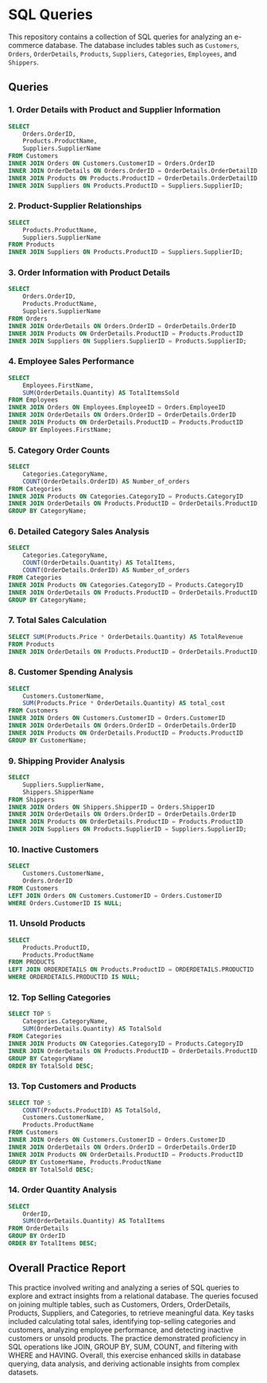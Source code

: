 # SQL Queries 

This repository contains a collection of SQL queries for analyzing an e-commerce database. The database includes tables such as `Customers`, `Orders`, `OrderDetails`, `Products`, `Suppliers`, `Categories`, `Employees`, and `Shippers`.

## Queries

### 1. Order Details with Product and Supplier Information
```sql
SELECT 
    Orders.OrderID,
    Products.ProductName,
    Suppliers.SupplierName 
FROM Customers 
INNER JOIN Orders ON Customers.CustomerID = Orders.OrderID  
INNER JOIN OrderDetails ON Orders.OrderID = OrderDetails.OrderDetailID
INNER JOIN Products ON Products.ProductID = OrderDetails.OrderDetailID
INNER JOIN Suppliers ON Products.ProductID = Suppliers.SupplierID;
```
### 2. Product-Supplier Relationships
```sql
SELECT 
    Products.ProductName,
    Suppliers.SupplierName 
FROM Products 
INNER JOIN Suppliers ON Products.ProductID = Suppliers.SupplierID;
```
### 3. Order Information with Product Details
```sql
SELECT 
    Orders.OrderID,
    Products.ProductName,
    Suppliers.SupplierName 
FROM Orders  
INNER JOIN OrderDetails ON Orders.OrderID = OrderDetails.OrderID
INNER JOIN Products ON OrderDetails.ProductID = Products.ProductID
INNER JOIN Suppliers ON Suppliers.SupplierID = Products.SupplierID;
```
### 4. Employee Sales Performance
```sql
SELECT 
    Employees.FirstName,
    SUM(OrderDetails.Quantity) AS TotalItemsSold
FROM Employees
INNER JOIN Orders ON Employees.EmployeeID = Orders.EmployeeID
INNER JOIN OrderDetails ON Orders.OrderID = OrderDetails.OrderID
INNER JOIN Products ON OrderDetails.ProductID = Products.ProductID
GROUP BY Employees.FirstName;
```
### 5. Category Order Counts
```sql
SELECT 
    Categories.CategoryName,
    COUNT(OrderDetails.OrderID) AS Number_of_orders
FROM Categories
INNER JOIN Products ON Categories.CategoryID = Products.CategoryID
INNER JOIN OrderDetails ON Products.ProductID = OrderDetails.ProductID
GROUP BY CategoryName;
```
### 6. Detailed Category Sales Analysis
```sql
SELECT 
    Categories.CategoryName,
    COUNT(OrderDetails.Quantity) AS TotalItems,
    COUNT(OrderDetails.OrderID) AS Number_of_orders
FROM Categories
INNER JOIN Products ON Categories.CategoryID = Products.CategoryID
INNER JOIN OrderDetails ON Products.ProductID = OrderDetails.ProductID
GROUP BY CategoryName;
```
### 7. Total Sales Calculation
```sql
SELECT SUM(Products.Price * OrderDetails.Quantity) AS TotalRevenue
FROM Products 
INNER JOIN OrderDetails ON Products.ProductID = OrderDetails.ProductID;
```
### 8. Customer Spending Analysis
```sql
SELECT 
    Customers.CustomerName,
    SUM(Products.Price * OrderDetails.Quantity) AS total_cost
FROM Customers
INNER JOIN Orders ON Customers.CustomerID = Orders.CustomerID 
INNER JOIN OrderDetails ON Orders.OrderID = OrderDetails.OrderID 
INNER JOIN Products ON OrderDetails.ProductID = Products.ProductID
GROUP BY CustomerName;
```
### 9. Shipping Provider Analysis
```sql
SELECT 
    Suppliers.SupplierName,
    Shippers.ShipperName 
FROM Shippers 
INNER JOIN Orders ON Shippers.ShipperID = Orders.ShipperID 
INNER JOIN OrderDetails ON Orders.OrderID = OrderDetails.OrderID 
INNER JOIN Products ON OrderDetails.ProductID = Products.ProductID
INNER JOIN Suppliers ON Products.SupplierID = Suppliers.SupplierID;
```
### 10. Inactive Customers
```sql
SELECT 
    Customers.CustomerName,
    Orders.OrderID 
FROM Customers
LEFT JOIN Orders ON Customers.CustomerID = Orders.CustomerID 
WHERE Orders.CustomerID IS NULL;
```
### 11. Unsold Products
```sql
SELECT 
    Products.ProductID,
    Products.ProductName
FROM PRODUCTS 
LEFT JOIN ORDERDETAILS ON Products.ProductID = ORDERDETAILS.PRODUCTID
WHERE ORDERDETAILS.PRODUCTID IS NULL;
```
### 12. Top Selling Categories
```sql
SELECT TOP 5 
    Categories.CategoryName,
    SUM(OrderDetails.Quantity) AS TotalSold 
FROM Categories
INNER JOIN Products ON Categories.CategoryID = Products.CategoryID
INNER JOIN OrderDetails ON Products.ProductID = OrderDetails.ProductID
GROUP BY CategoryName
ORDER BY TotalSold DESC;
```
### 13. Top Customers and Products
```sql
SELECT TOP 5 
    COUNT(Products.ProductID) AS TotalSold,
    Customers.CustomerName,
    Products.ProductName
FROM Customers
INNER JOIN Orders ON Customers.CustomerID = Orders.CustomerID 
INNER JOIN OrderDetails ON Orders.OrderID = OrderDetails.OrderID 
INNER JOIN Products ON OrderDetails.ProductID = Products.ProductID
GROUP BY CustomerName, Products.ProductName
ORDER BY TotalSold DESC;
```
### 14. Order Quantity Analysis
```sql
SELECT 
    OrderID,
    SUM(OrderDetails.Quantity) AS TotalItems 
FROM OrderDetails 
GROUP BY OrderID
ORDER BY TotalItems DESC;
```
## Overall Practice Report
This practice involved writing and analyzing a series of SQL queries to explore and extract insights from a relational database. The queries focused on joining multiple tables, such as Customers, Orders, OrderDetails, Products, Suppliers, and Categories, to retrieve meaningful data. Key tasks included calculating total sales, identifying top-selling categories and customers, analyzing employee performance, and detecting inactive customers or unsold products. The practice demonstrated proficiency in SQL operations like JOIN, GROUP BY, SUM, COUNT, and filtering with WHERE and HAVING. Overall, this exercise enhanced skills in database querying, data analysis, and deriving actionable insights from complex datasets.
